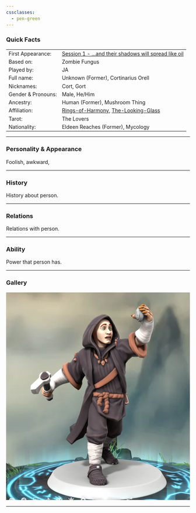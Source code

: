```yaml
---
cssclasses:
  - pen-green
---
```

### Quick Facts

|                    |                                                                                                                                                        |
| ------------------ | ------------------------------------------------------------------------------------------------------------------------------------------------------ |
| First Appearance:  | [Session 1 - ...and their shadows will spread like oil](../Session%20Notes/Session%201%20-%20...and%20their%20shadows%20will%20spread%20like%20oil%5C) |
| Based on:          | Zombie Fungus                                                                                                                                          |
| Played by:         | JA                                                                                                                                                     |
| Full name:         | Unknown (Former), Cortinarius Orell                                                                                                                    |
| Nicknames:         | Cort, Gort                                                                                                                                             |
| Gender & Pronouns: | Male, He/Him                                                                                                                                           |
| Ancestry:          | Human (Former), Mushroom Thing                                                                                                                         |
| Affiliation:       | [Rings-of-Harmony](../Rings-of-Harmony.md), [The-Looking-Glass](../The-Looking-Glass.md)                                                       |
| Tarot:             | The Lovers                                                                                                                                             |
| Nationality:       | Eldeen Reaches (Former), Mycology                                                                                                                      |
***
### Personality & Appearance
Foolish, awkward, 

***
### History
History about person.

***
### Relations
Relations with person.

***
### Ability
Power that person has.

***
### Gallery

![cort1](-images/cort1.png)
***
